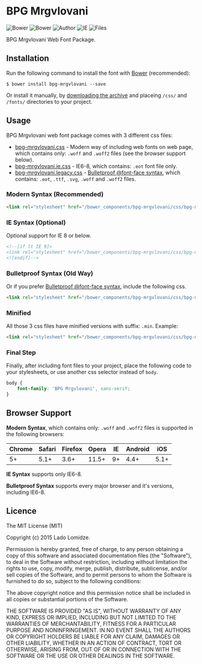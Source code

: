 # BPG Mrgvlovani

![Bower](https://img.shields.io/bower/v/bpg-mrgvlovani.svg)
![Bower](https://img.shields.io/bower/l/bpg-mrgvlovani.svg)
![Author](https://img.shields.io/badge/Font_Author-Besarion_Gugushvili-blue.svg)
![IE](https://img.shields.io/badge/IE_Support-6+-brightgreen.svg)
![Files](https://img.shields.io/badge/Font_Files-.ttf,_.eot,_.svg,_.woff,_.woff2-brightgreen.svg)

BPG Mrgvlovani Web Font Package.

## Installation

Run the following command to install the font with [Bower](http://bower.io) (recommended):

```
$ bower install bpg-mrgvlovani --save
```

Or install it manually, by [downloading the archive](https://github.com/web-fonts/bpg-mrgvlovani/archive/master.zip) and placeing `/css/` and `/fonts/` directories to your project.

## Usage

BPG Mrgvlovani web font package comes with 3 different css files:

* [bpg-mrgvlovani.css](https://github.com/web-fonts/bpg-mrgvlovani/tree/master/css/bpg-mrgvlovani.css) - Modern way of including web fonts on web page, which contains only: `.woff` and `.woff2` files (see the browser support below).
* [bpg-mrgvlovani.ie.css](https://github.com/web-fonts/bpg-mrgvlovani/tree/master/css/bpg-mrgvlovani.ie.css) - IE6-8, which contains: `.eot` font file only.
* [bpg-mrgvlovani.legacy.css](https://github.com/web-fonts/bpg-mrgvlovani/tree/master/css/bpg-mrgvlovani.legacy.css) - [Bulletproof @font-face syntax](http://www.paulirish.com/2009/bulletproof-font-face-implementation-syntax/), which contains: `.eot`, `.ttf`, `.svg`, `.woff` and `.woff2` files.

### Modern Syntax (Recommended)

```html
<link rel="stylesheet" href="/bower_components/bpg-mrgvlovani/css/bpg-mrgvlovani.css">
```

### IE Syntax (Optional)

Optional support for IE 8 or below.

```html
<!--[if lt IE 9]>
<link rel="stylesheet" href="/bower_components/bpg-mrgvlovani/css/bpg-mrgvlovani.ie.css">
<![endif]-->
```

### Bulletproof Syntax (Old Way)

Or if you prefer [Bulletproof @font-face syntax](http://www.paulirish.com/2009/bulletproof-font-face-implementation-syntax/), include the following css.

```html
<link rel="stylesheet" href="/bower_components/bpg-mrgvlovani/css/bpg-mrgvlovani.legacy.css">
```

### Minified

All those 3 css files have minified versions with suffix: `.min`. Example:

```html
<link rel="stylesheet" href="/bower_components/bpg-mrgvlovani/css/bpg-mrgvlovani.min.css">
```

### Final Step

Finally, after including font files to your project, place the following code to your stylesheets, or use another css selector instead of `body`.

```css
body {
    font-family: 'BPG Mrgvlovani', sans-serif;
}
```

## Browser Support

**Modern Syntax**, which contains only: `.woff` and `.woff2` files is supported in the following browsers:

| Chrome | Safari | Firefox | Opera | IE   | Android |  iOS  |
| ------ | ------ | ------- | ----- | ---- | ------- | ----- |
| 5+     | 5.1+   | 3.6+    | 11.5+ | 9+   | 4.4+    | 5.1+  |

**IE Syntax** supports only IE6-8.

**Bulletproof Syntax** supports every major browser and it's versions, including IE6-8.

## Licence

The MIT License (MIT)

Copyright (c) 2015 Lado Lomidze.

Permission is hereby granted, free of charge, to any person obtaining a copy
of this software and associated documentation files (the "Software"), to deal
in the Software without restriction, including without limitation the rights
to use, copy, modify, merge, publish, distribute, sublicense, and/or sell
copies of the Software, and to permit persons to whom the Software is
furnished to do so, subject to the following conditions:

The above copyright notice and this permission notice shall be included in
all copies or substantial portions of the Software.

THE SOFTWARE IS PROVIDED "AS IS", WITHOUT WARRANTY OF ANY KIND, EXPRESS OR
IMPLIED, INCLUDING BUT NOT LIMITED TO THE WARRANTIES OF MERCHANTABILITY,
FITNESS FOR A PARTICULAR PURPOSE AND NONINFRINGEMENT. IN NO EVENT SHALL THE
AUTHORS OR COPYRIGHT HOLDERS BE LIABLE FOR ANY CLAIM, DAMAGES OR OTHER
LIABILITY, WHETHER IN AN ACTION OF CONTRACT, TORT OR OTHERWISE, ARISING FROM,
OUT OF OR IN CONNECTION WITH THE SOFTWARE OR THE USE OR OTHER DEALINGS IN
THE SOFTWARE.